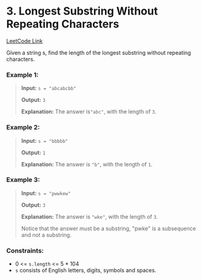 # 3. Longest Substring Without Repeating Characters

[LeetCode Link](https://leetcode.com/problems/longest-substring-without-repeating-characters/)

Given a string s, find the length of the longest
substring without repeating characters.

### Example 1:

> **Input:** `s = "abcabcbb"`
>
> **Output:** `3`
>
> **Explanation:** The answer is`"abc"`, with the length of `3`.

### Example 2:

> **Input:** `s = "bbbbb"`
>
> **Output:** `1`
>
> **Explanation:** The answer is `"b"`, with the length of `1`.

### Example 3:

> **Input:** `s = "pwwkew"`
>
> **Output:** `3`
>
> **Explanation:** The answer is `"wke"`, with the length of `3`.
>
> Notice that the answer must be a substring, "pwke" is a subsequence and not a substring.


### Constraints:

 - 0 <= `s.length` <= 5 * 104
 - `s` consists of English letters, digits, symbols and spaces.



